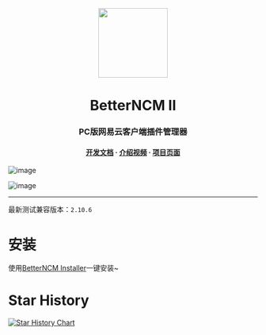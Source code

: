 <div align="center"><image width="140em" src="https://user-images.githubusercontent.com/66859419/183120498-1dede5b4-0666-4891-b95f-c3a812b3f12f.png" /></div>
<h1 align="center">BetterNCM II</h1>
<h3 align="center">PC版网易云客户端插件管理器</h3>
<h4 align="center">
<a href=https://github.com/MicroCBer/BetterNCM/wiki/%E5%BC%80%E5%8F%91%E6%96%87%E6%A1%A3>开发文档</a> · 
<a href=https://www.bilibili.com/video/BV1k44y197Fb/>介绍视频</a> · 
<a href=https://microblock.cc/betterncm/>项目页面</a>

</h3>

![image](https://user-images.githubusercontent.com/66859419/212528589-45a9ea15-d8e9-43fe-97be-fd688976e9c5.png)

![image](https://user-images.githubusercontent.com/66859419/204120694-a716c6a0-3b2a-4f99-9a2b-f93dd917a367.png)

---

最新测试兼容版本：`2.10.6`

# 安装

使用[BetterNCM Installer](https://github.com/MicroCBer/BetterNCM-Installer)一键安装~

# Star History

[![Star History Chart](https://api.star-history.com/svg?repos=MicroCBer/BetterNCM&type=Date)](https://star-history.com/#MicroCBer/BetterNCM&Date)
